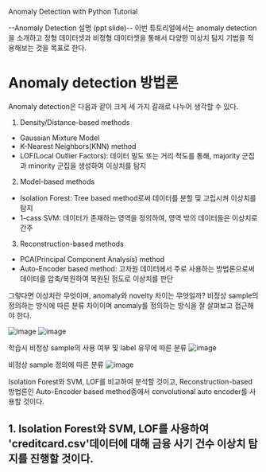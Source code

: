 Anomaly Detection with Python Tutorial

--Anomaly Detection 설명 (ppt slide)--
이번 튜토리얼에서는 anomaly detection을 소개하고 정형 데이터셋과 비정형 데이터셋을 통해서 다양한 이상치 탐지 기법을 적용해보는 것을 목표로 한다.

# Anomaly detection 방법론
Anomaly detection은 다음과 같이 크게 세 가지 갈래로 나누어 생각할 수 있다.

1. Density/Distance-based methods
  * Gaussian Mixture Model
  * K-Nearest Neighbors(KNN) method
  * LOF(Local Outlier Factors): 데이터 밀도 또는 거리 척도를 통해, majority 군집과 minority 군집을 생성하여 이상치를 탐지

2. Model-based methods
  * Isolation Forest: Tree based method로써 데이터를 분할 및 고립시켜 이상치를 탐지
  * 1-cass SVM: 데이터가 존재하는 영역을 정의하여, 영역 밖의 데이터들은 이상치로 간주

3. Reconstruction-based methods
  * PCA(Principal Component Analysis) method
  * Auto-Encoder based method: 고차원 데이터에서 주로 사용하는 방법론으로써 데이터를 압축/복원하여 복원된 정도로 이상치를 판단


그렇다면 이상치란 무엇이며, anomaly와 novelty 차이는 무엇일까?
비정상 sample의 정의하는 방식에 따른 분류 차이이며 anomaly를 정의하는 방식을 잘 살펴보고 접근해야 한다.

![image](https://user-images.githubusercontent.com/115562646/202421720-309a11b5-dcb4-4be6-839d-46a895a3f5a2.png)
![image](https://user-images.githubusercontent.com/115562646/202422594-a5ab82c1-0073-40ac-a3f7-307c04d230f4.png)




학습시 비정상 sample의 사용 여부 및 label 유무에 따른 분류
![image](https://user-images.githubusercontent.com/115562646/202421786-fee8b044-9838-4524-8272-6fa6ed53a888.png)

비정상 sample 정의에 따른 분류
![image](https://user-images.githubusercontent.com/115562646/202421804-9384d645-4cc9-447e-a2a2-972763d96432.png)



Isolation Forest와 SVM, LOF를 비교하여 분석할 것이고, Reconstruction-based 방법론인 Auto-Encoder based method중에서 convolutional auto encoder를 사용할 것이다.





## 1. Isolation Forest와 SVM, LOF를 사용하여 'creditcard.csv'데이터에 대해 금융 사기 건수 이상치 탐지를 진행할 것이다.



